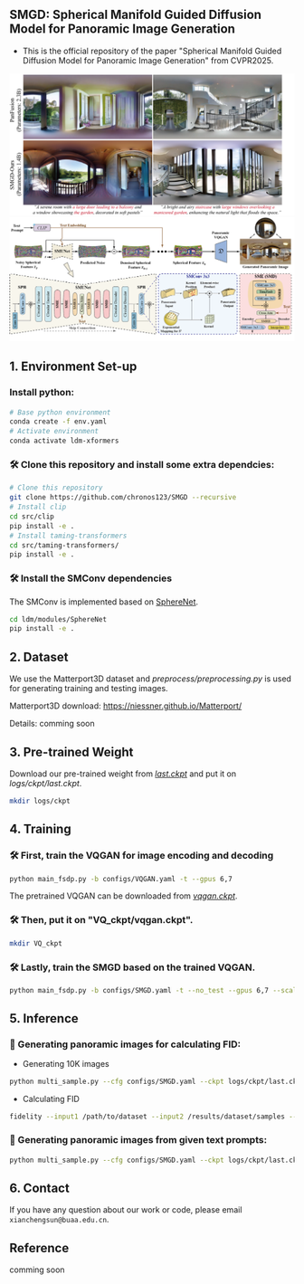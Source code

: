 ## SMGD: Spherical Manifold Guided Diffusion Model for Panoramic Image Generation

- This is the official repository of the paper "Spherical Manifold Guided Diffusion Model for Panoramic Image Generation" from CVPR2025. 

![Figure 1](assests/Fig1.png)
![The overall framework](assests/Network.png)

## 1. Environment Set-up
### Install python:
```sh
# Base python environment
conda create -f env.yaml
# Activate environment
conda activate ldm-xformers
```
### 🛠️ Clone this repository and install some extra dependcies:
```sh
# Clone this repository
git clone https://github.com/chronos123/SMGD --recursive
# Install clip
cd src/clip
pip install -e .
# Install taming-transformers
cd src/taming-transformers/
pip install -e .
```
### 🛠️ Install the SMConv dependencies

The SMConv is implemented based on [SphereNet](https://github.com/ChiWeiHsiao/SphereNet-pytorch).

```sh
cd ldm/modules/SphereNet
pip install -e .
```

## 2. Dataset

We use the Matterport3D dataset and *preprocess/preprocessing.py* is used for generating training and testing images.

Matterport3D download: https://niessner.github.io/Matterport/

Details: comming soon

## 3. Pre-trained Weight

Download our pre-trained weight from *[last.ckpt](https://huggingface.co/aberts/SMGD/tree/main)* and put it on *logs/ckpt/last.ckpt*.

```bash
mkdir logs/ckpt
```

## 4. Training


### 🛠️ First, train the VQGAN for image encoding and decoding

```bash
python main_fsdp.py -b configs/VQGAN.yaml -t --gpus 6,7
```

The pretrained VQGAN can be downloaded from *[vqgan.ckpt](https://huggingface.co/aberts/SMGD/tree/main)*.

### 🛠️ Then, put it on "VQ_ckpt/vqgan.ckpt".
```bash
mkdir VQ_ckpt
```

### 🛠️ Lastly, train the SMGD based on the trained VQGAN.

```bash
python main_fsdp.py -b configs/SMGD.yaml -t --no_test --gpus 6,7 --scale_lr False
```

## 5. Inference

### 💓 Generating panoramic images for calculating FID:
- Generating 10K images
```bash
python multi_sample.py --cfg configs/SMGD.yaml --ckpt logs/ckpt/last.ckpt --outdir results/dataset --prompt test_prompts/test_prompts.txt --ddim_steps 50 --scale 2.5 --batch_size_per_gpu 4 --gpus 4,5
```
- Calculating FID
```bash
fidelity --input1 /path/to/dataset --input2 /results/dataset/samples --fid --gpu 0
```

### 💓 Generating panoramic images from given text prompts:
```bash
python multi_sample.py --cfg configs/SMGD.yaml --ckpt logs/ckpt/last.ckpt --outdir results --prompt test_prompts/inference.txt --ddim_steps 50 --scale 2.5 --batch_size_per_gpu 1 --gpus 7 --seed 8894
```


## 6. Contact

If you have any question about our work or code, please email `xianchengsun@buaa.edu.cn`.

## Reference

comming soon

